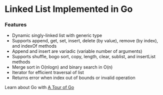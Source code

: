 
# Linked List Implemented in Go

### Features

 - Dynamic singly-linked list with generic type
 - Supports append, get, set, insert, delete (by value), remove (by index), and indexOf methods
 - Append and insert are variadic (variable number of arguments)
 - Supports shuffle, bogo sort, copy, length, clear, sublist, and insertList methods
 - Merge sort in O(nlogn) and binary search in O(n)
 - Iterator for efficient traversal of list
 - Returns error when index out of bounds or invalid operation

Learn about Go with [A Tour of Go](https://go.dev/tour/list)
